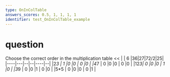 ```yaml
---
type: OnInColTable
answers_scores: 0.5, 1, 1, 1, 1
identifier: test_OnInColTable_example
---
```

# question
Choose the correct order in the multiplication table
<<
|    | 6 |36|27|72/2|25|
|----|---|--|--|----|--|
|2*3 | 1 |0 |0 | 0  |0 |
|4*7 | 0 |0 |0 | 0  |0 |
|12*3| 0 |0 |0 | 1  |0 |
|3*9 | 0 |0 |1 | 0  |0 |
|5*5 | 0 |0 |0 | 0  |1 |
>>
